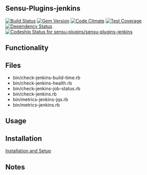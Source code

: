 ## Sensu-Plugins-jenkins

[ ![Build Status](https://travis-ci.org/sensu-plugins/sensu-plugins-jenkins.svg?branch=master)](https://travis-ci.org/sensu-plugins/sensu-plugins-jenkins)
[![Gem Version](https://badge.fury.io/rb/sensu-plugins-jenkins.svg)](http://badge.fury.io/rb/sensu-plugins-jenkins)
[![Code Climate](https://codeclimate.com/github/sensu-plugins/sensu-plugins-jenkins/badges/gpa.svg)](https://codeclimate.com/github/sensu-plugins/sensu-plugins-jenkins)
[![Test Coverage](https://codeclimate.com/github/sensu-plugins/sensu-plugins-jenkins/badges/coverage.svg)](https://codeclimate.com/github/sensu-plugins/sensu-plugins-jenkins)
[![Dependency Status](https://gemnasium.com/sensu-plugins/sensu-plugins-jenkins.svg)](https://gemnasium.com/sensu-plugins/sensu-plugins-jenkins)
[![Codeship Status for sensu-plugins/sensu-plugins-jenkins](https://codeship.com/projects/996809a0-d48b-0132-55b8-02473ab9142c/status?branch=master)](https://codeship.com/projects/77815)

## Functionality

## Files
 * bin/check-jenkins-build-time.rb
 * bin/check-jenkins-health.rb
 * bin/check-jenkins-job-status.rb
 * bin/check-jenkins.rb
 * bin/metrics-jenkins-jqs.rb
 * bin/metrics-jenkins.rb

## Usage

## Installation

[Installation and Setup](https://github.com/sensu-plugins/documentation/blob/master/user_docs/installation_instructions.md)

## Notes
